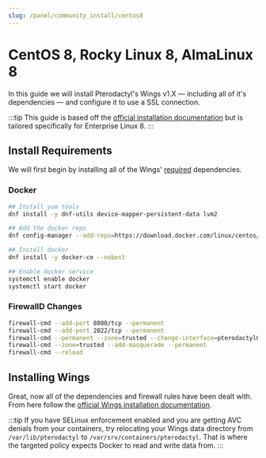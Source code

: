 ```yaml
---
slug: /panel/community_install/centos8
---
```


# CentOS 8, Rocky Linux 8, AlmaLinux 8
In this guide we will install Pterodactyl's Wings v1.X — including all of it's dependencies — and configure it to use a SSL connection.


:::tip
This guide is based off the [official installation documentation](./../../../documentation/wings/installing.md) but is tailored specifically for Enterprise Linux 8.
:::

## Install Requirements
We will first begin by installing all of the Wings' [required](../../../documentation/wings/installing.md#dependencies) dependencies.

### Docker

```bash
## Install yum tools
dnf install -y dnf-utils device-mapper-persistent-data lvm2

## Add the docker repo
dnf config-manager --add-repo=https://download.docker.com/linux/centos/docker-ce.repo

## Install docker
dnf install -y docker-ce --nobest

## Enable docker service
systemctl enable docker
systemctl start docker
```

### FirewallD Changes
```bash
firewall-cmd --add-port 8080/tcp --permanent
firewall-cmd --add-port 2022/tcp --permanent
firewall-cmd --permanent --zone=trusted --change-interface=pterodactyl0
firewall-cmd --zone=trusted --add-masquerade --permanent
firewall-cmd --reload
```

## Installing Wings
Great, now all of the dependencies and firewall rules have been dealt with. From here follow the [official Wings installation documentation](./../../../documentation/wings/installing.md#enabling-swap).

:::tip
If you have SELinux enforcement enabled and you are getting AVC denials from your containers, try relocating your Wings data directory from `/var/lib/pterodactyl` to `/var/srv/containers/pterodactyl`. That is where the targeted policy expects Docker to read and write data from.
:::
